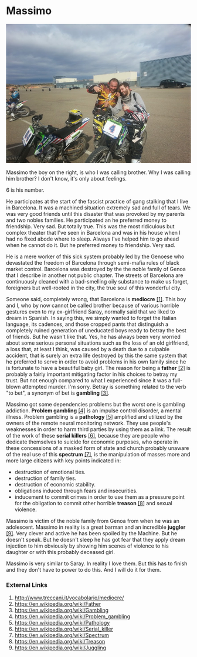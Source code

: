 # Massimo

![suca](../Images/20140208_121912.jpg)

Massimo the boy on the right, is who I was calling brother. Why I was calling him brother? I don't know, it's only about feelings. 

6 is his number.

He participates at the start of the fascist practice of gang stalking that I live in Barcelona. It was a machined situation extremely sad and full of tears. We was very good friends until this disaster that was  provoked by my parents and two nobles families. He participated an he preferred money to friendship. Very sad. But totally true. This was the most ridiculous but complex theater that I've seen in Barcelona and was in his house  when I had no fixed abode where to sleep. Always I've helped him to go ahead when he cannot do it. But he preferred money to friendship. Very sad.

He is a mere worker of this sick system probably led by the Genoese who devastated the freedom of Barcelona through semi-mafia rules of black market control. Barcelona was destroyed by the the noble family of Genoa that I describe in another not public chapter. The streets of Barcelona are continuously cleaned with a bad-smelling oily substance to make us forget, foreigners but well-rooted in the city, the true soul of this wonderful city. 

Someone said, completely wrong, that Barcelona is **mediocre** [[1]](http://www.treccani.it/vocabolario/mediocre/). This boy and I, who by now cannot be called brother because of various horrible gestures even to my ex-girlfriend Saray, normally said that we liked to dream in Spanish. In saying this, we simply wanted to forget the Italian language, its cadences, and those cropped pants that distinguish a completely ruined generation of uneducated boys ready to betray the best of friends. But he wasn't like that. Yes, he has always been very worried about some serious personal situations such as the loss of an old girlfriend, a loss that, at least I think, was caused by a death due to a culpable accident, that is surely an extra life destroyed by this the same system that he preferred to serve in order to avoid problems in his own family since he is fortunate to have a beautiful baby girl. The reason for being a **father** [[2]](https://en.wikipedia.org/wiki/Father) is probably a fairly important mitigating factor in his choices to betray my trust. But not enough compared to what I experienced since it was a full-blown attempted murder. I'm sorry. Betray is something related to the verb "to bet", a synonym of bet is **gambling** [[3]](https://en.wikipedia.org/wiki/Gambling).

Massimo got some dependencies problems but the worst one is gambling addiction. **Problem gambling** [[4]](https://en.wikipedia.org/wiki/Problem_gambling) is an impulse control disorder, a mental illness. Problem gambling is a **pathology** [[5]](https://en.wikipedia.org/wiki/Pathology) amplified and utilized by the owners of the remote neural monitoring network. They use people's weaknesses in order to harm third parties by using them as a link. The result of the work of these **serial killers** [[6]](https://en.wikipedia.org/wiki/Serial_killer), because they are people who dedicate themselves to suicide for economic purposes, who operate in these concessions of a masked form of state and church probably unaware of the real use of this **spectrum** [[7]](https://en.wikipedia.org/wiki/Spectrum), is the manipulation of masses more and more large citizens with key points indicated in:

- destruction of emotional ties.
- destruction of family ties.
- destruction of economic stability.
- obligations induced through fears and insecurities.
- inducement to commit crimes in order to use them as a pressure point for the obligation to commit other horrible **treason** [[8]](https://en.wikipedia.org/wiki/Treason) and sexual violence.

Massimo is victim of the noble family from Genoa from when he was an adolescent. Massimo in reality is a great barman and an incredible **juggler** [[9]](https://en.wikipedia.org/wiki/Juggling). Very clever and active he has been spoiled by the Machine. But he doesn't speak. But he doesn't sleep he has got fear that they apply dream injection to him obviously by showing him scenes of violence to his daughter or with this probably deceased girl.

Massimo is very similar to Saray. In reality I love them. But this has to finish and they don't have to power to do this. And I will do it for them.

### External Links

1. http://www.treccani.it/vocabolario/mediocre/
2. https://en.wikipedia.org/wiki/Father
3. https://en.wikipedia.org/wiki/Gambling
4. https://en.wikipedia.org/wiki/Problem_gambling
5. https://en.wikipedia.org/wiki/Pathology
6. https://en.wikipedia.org/wiki/Serial_killer
7. https://en.wikipedia.org/wiki/Spectrum
8. https://en.wikipedia.org/wiki/Treason
9. https://en.wikipedia.org/wiki/Juggling

